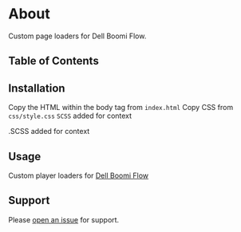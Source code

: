 # About

Custom page loaders for Dell Boomi Flow. 

## Table of Contents
<!-- - [Atom Loader]() -->
 <!-- - - [Table of Contents](#table-of-contents)  -->
  <!--  - [Installation](#installation)  -->
  <!--   - [Usage](#usage)  -->
  <!--   - [Support](#support)  -->

## Installation

Copy the HTML within the body tag from ```index.html```
Copy CSS from ```css/style.css```
```SCSS``` added for context 

.SCSS added for context 

## Usage
Custom player loaders for [Dell Boomi Flow](https://boomi.com/platform/flow/)

## Support

Please [open an issue](https://github.com/fraction/readme-boilerplate/issues/new) for support.

